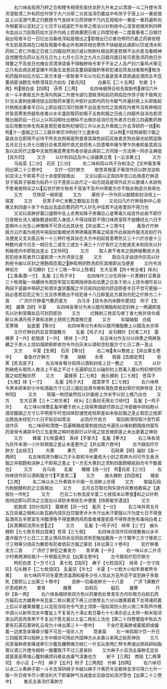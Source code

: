 <!-- { "loadSidebar": true } -->
　　右六味各捣筛乃秤之合和搅令相得先取伏龙肝九升末之以清酒一斗二升搅令浑浑澄取清二升和药捻作饼子大六分厚二分其浊滓仍置盆中布饼子于笼上以一重纸借盆上以泥酒气熏之仍数搅令气发经半日药饼微干乃内瓦坩瓶中一重纸一重药遍布勿令相着宻以泥封之三七日干以纸袋贮干处举之用法以针刺疮中心深至疮根并刺四畔令血出以刀刮取药如大豆许内疮上若病重困日夜三四度轻者一二度着重者二日根烂始出轻者半日一日烂出当看疮浮起是根出之若根出已烂者勿停药仍着之药甚安穏令生肌易其病在口咽及胷腹中者必外有肿异相也寒热不快疑是此病即以饮或清水和药如二杏仁许服之日夜三四服自然消烂或以物剔吐根出即差若根不出亦差当看精神自觉醒悟合药以五月五日为上七月七日次之九月九日腊月腊日皆可若急须药他日亦得要之不及良日也脩合须清浄烧香不得触秽毋令孝子不全之人及产妇六畜鸡犬等见之凡有此病忌房室猪牛鸡鱼生韭葱蒜芸薹胡荽醋麫等若犯诸忌而发动者取枸根汤和药服并如后方前二家方本是一家智者平论以为后方最是真本其病通忌酒肉五辛芸薹胡荽油麪生冷酢滑耳后方如左【崔氏同】
　　白姜石【二十五两】　牡蛎【十两】枸根白皮【四两】　茯苓【三两】
　　右四味细筛合和先取新枸根切六升水一斗半煮取五升去滓内狗屎二升搅令调匀澄取清和前药熟捣捻作饼子隂干取两刃针当头直刺疮痛彻拔出刮取药末塞孔中拔针出即内药勿令歇气并遍封疮上头即胀起针挑根出重者半日以上即出或已消烂挑根不出自差勿忧之其病在内者外当有肿相应并皆恶寒发热疑有疮者以水半盏刮取药如梧子五枚和服之日夜三四服外自消也若须根出服药后一日以上以鸡羽剔吐出根纵不出根亦自消烂在外者亦日夜三四遍敷药根出后常敷勿休生肉易差若犯者取枸杞根切三升以水五升煮取三升去滓研药一钱和枸汁一盏服之日二三服并单饮冷枸杞汁三盏弥佳
　　又以枸汁绞狗屎取汁服之最良合讫即用不必待干所言白狗屎是狗食骨其屎色如石灰故直言狗白屎也如预造取五月五日七月七日腊日合者其用疗病尤良但有人防患喉中痛乍寒乍热者即是其病当急以此药疗之腹中无故而痛恶寒发热者亦是此病前二方同是一方法用一同亦主痈疽【呉升同】
　　又方
　　以针刺四边及中心涂雄黄立愈【一云涂黄土】
　　又方
　　马齿菜【二分】　石灰【三分】
　　右二味和捣以鸡子白和涂之【文仲备急等同出第二十三卷中】
　　又疗一切疔肿方
　　取苍耳根茎子等烧作灰以酢泔淀和如泥涂上干即易不过十余度即拔根出
　　又论曰臣以正观四年忽口右角患疔肿造甘子振其子振毎为贴药十日不差臣以此疗之一如方説自是常作此方以救诸人未説有不愈者故特论之以后世疔肿方殆有千首皆不及齐州荣姥方亦不胜此物造次易得也
　　又方
　　饮铁浆一碗即差
　　又方
　　蒺防子一升作灰以醶醋和封涂疮上一宿差
　　又方
　　皂荚子中仁末敷之数贴五日愈
　　又论曰凡疗疔肿皆刺中心至痛又刺四邉十余下令血出去血后敷药药气入针孔中佳若不达疮里则不得力也
　　又论曰其肿好着口邉颊中舌上赤黒如珠子疼痛应心是寒毒久结变作此疾不即疗日夜根长流入诸脉数道如箭入身捉人不得动摇若不慎口味房室死不旋踵经五六日不差眼中火光生心神惽昩不可具论此其状也【并出第二十三卷中】
　　备急疗疔肿姚方云疔毒为疮肉中突起如鱼眼状赤黒碜痛是寒毒之结变作此疾始作服汤及如疗丹法便差又支太医云有一十三种疔疮其状在大方中初起皆患寒热又三十六疔亦是十三种数内或今日生一眀日生二或生三或生十满三十六疔皆疗之方蛇皮炙末和防矢以针刺破疮内中即拔出差止【文仲同】
　　又方
　　取人粪干者末之挑肿破敷疮大良若犯疮未死者开口灌厠清一大升须臾立差
　　又方
　　取白马牙齿烧作灰先以针刺疮令破以灰封之用麪周匝围之肿软用好酢洗却灰其根即出当便差
　　又内令消神验方
　　反勾棘针【三十二枚一年以上陈者】　生大豆黄【四十枚全者】绯头【三条条濶一寸】　乱髪【三鸡子许】
　　右四味作三分先将绯一片褁棘针豆黄各三十枚用髪一块纒绯令周匝牢固又取两叚绯各如法褁之讫各于炭火上烧令烟尽且以两段于瓷器中熟研之和酒半盏空腹服之半日疮四边软内舒适即差半日不觉可更服一段必差若后犯之有三五豆赤黒脓出不经犯者十八日即差此方甚効勿犯之疔肿方二十首
　　广济疗疔肿毒气敷药差方
　　白马牙【烧令赤内米醋中更烧】　附子【生用】　雄黄【研】半夏
　　右四味各等分为末以腊月猪脂和如泥封肿上一两遍即差先以针刺至痛处后可封药即効
　　又方
　　烂棘刺三枚反勾者丁香七枚并烧令烟断以未满月孩子粪和涂肿上频频三两度根烂差
　　又方
　　车辐轴脂　白盐　　芜菁根　　釡底墨【等分】
　　右四味等分为末和以腊月猪脂敷上以醋及水亦得
　　又疗疔肿封药后宜常服散方
　　乱髪【鸡子大】　反勾棘针【烂者二升】　露蜂房【一升】蛇脱皮【一升】　绛绯【一尺】
　　右五味分作五分以绯褁之用麻急纒之于炭火上烧如烟欲断即收勿令作白灰末以酒和空肚服方寸匕日二夜一差止
　　又方
　　半夏【生用】　石灰【等分】
　　右二味末以敷疮上【并出第五卷中】
　　备急疗疔肿方
　　干姜　　胡椒　　龙骨　　斑猫【去翅足熬】
　　皂荚【炙去皮子】
　　右五味各等分捣筛以酒和封疮上日一敷之
　　又方
　　以针刺破疮头取热人粪涂上干易之不过十五遍即出又以硇砂封上若毒入腹以枸杞根切煎服之如犯触亦然
　　又方
　　露蜂房【二七枚】　曲头棘刺【二七枚】　苍耳子【七枚】绯【一寸】　　　乱髪【鸡子大】　　腐蒿草节【二七枚】
　　右六味熬令黒末研朱砂少许和酒服方寸匕日三服后加酒令微有酒色禁食如常疗肉肿弥佳【文仲同】
　　又方
　　斑猫一枚捻破然后以针画疮上作米字以封上根乃出也
　　又方
　　生大豆黄【三十二枚生者】　绯头【三条如无用五寸绯代】　乱髪【一鸡子许】
　　右三味以绯褁乱髪牢纒于炭火上烧得黒烟欲尽即出之冷瓷器中研如粉以酒空腹服之方寸匕平明至午时觉四体舒通觉疮轻即差如未依前服之差止若犯之疮即出脓血未经犯六七日平贴忌如常法
　　必効疗疔疮方
　　取旧厠清绞取汁青竹茹烧作灰
　　右二味研和清搅一百遍稀稠成膏刺疮四边令遍先以唾和麪围疮四面写药渐渐令满其中仍三五度换之睟时疮即烂以针挑之拔去根即差止未出更着之神効
　　又方
　　蜂窠【七枚露者】　真绯【手掌大】　乱髪【拳大】
　　右三味各烧为灰作末酒一小升和顿服之差止未差更作之【并出第六卷中】
　　古今録验疗疔肿方【出徐王】
　　大黄　　　秦芁　　　防芦　　　石硫黄【研】硇砂【各一两研】
　　右五味捣筛为散以刀子头取和冷水量疮大小封之若肿大闷可作五香汤服之并取麪和涂肿上干即易之差止【一方无大黄封之须刺四面麪糊纸贴勿令干数着也】
　　又方
　　白马齿　　乱髪　　髑髅【各一分】　枸白皮【三分】
　　右四味烧作灰以酒和服方寸不差至二
　　又方
　　曲头棘刺【四百枚】　　橘皮【三两】
　　右二味以水三升煮取半升服一合涂肿上亦得
　　又方
　　取磁石捣为粉醶醋和封之立拔根出
　　又方
　　五月五日取壮狗矢烧作灰敷疮数易之【通按壮一作牝】
　　又方
　　巴豆二七枚去皮半夏二七枚捣末以寒食和之以针刺疮四边即以药涂之立拔出以泽防末填疮孔中便差【侍郎崔世谟送】
　　又方
　　蛇脱皮【四分烧灰】　露蜂房【灰一分】　髪灰【一分】
　　右三味并用五月五日采燥之相和以新瓦碗内烧灰白饮服枣许大令汗出未汗更服以汗为度七日不得食盐酒肉五辛房室生冷醋滑等不得食猬肉鸡肉食者难差蛇皮不得带赤色有毒纯白者上【此髙獭奴法邢长史之】
　　又方
　　乱髪【一鸡子许】　绯帛【三寸】　曲头棘刺【七七枚东枝白腐者】苍耳【三七枝】
　　右四味合烧作灰研成散毎以水半盏许服方寸匕日二三差止慎风热余忌同前虑有犯触加鹿角一方寸鼈甲三方寸蜂房三寸三物等分烧灰为散若有犯者依前方服之甚効【并出第三十卷中】
　　犯疔肿重发方二首
　　广济疗丁肿犯之重发方
　　青羊粪【一升】
　　右一味以水二升渍少时煮两沸绞取汁一升顿服无所忌【出第五卷中】
　　古今録验疗犯疔肿方
　　枸杞白皮【一方寸匕】　麦七粒【烧灰】　麻子【七粒烧灰】　绯帛【一方寸烧灰】勾头棘子【二七枚烧灰】　乱髪灰【半七】　半夏【一七枚大小如羊粪者熬令黄】
　　右七味药不问冬夏悉须温酒和服多少任人性此方无所忌不宜犯麻子多致死【晋熙公上出第三十卷中】
　　恶肿一切毒疮肿方一十八首
　　广济飞黄散疗疗恶疮肿方
　　曽青　　　　雌黄　　　白矾石　　　磁石
　　雄黄　　　　丹砂【各一两】
　　右六味各细研依四方色以药置色处曽青东方丹砂南方白矾石西方磁石北方雄黄中央瓦瓮二枚以黄泥下再三过使厚五六分以雌黄屑着下合筛诸药着上后以半雌黄屑覆上以泥宻涂际勿令气泄土须厚一宿如常防火防火用二年陈芦作樵中调火以新布沈水中覆釡上干复易九十沸止若日暮七十七沸亦足止太熟一斛米饭顷发出药恶肉青黒干不复出汗愈无瓮以土釡二枚如上法也【第二十四卷缓疽中有此方更有石英石膏钟乳云母为十味出第三十一卷中】
　　千金疗恶毒肿或着隂卵或偏着一边疼急挛痛牵少腹不可忍一宿杀人方
　　茴香苗
　　右一味捣取汁饮一升日三四服其滓以贴肿上冬中根亦可用此外国神方从永嘉以来用之起死神効
　　又凡风劳毒肿疼挛痛或牵引少腹及腰胯痛方桃仁一升去尖皮两仁熬令黒烟出熟捣研如脂膏以酒三升搅令相和一服覆取汗不过三差甚妙
　　又大麻子小豆汤主毒肿无定处或啬啬恶寒或心腹刺痛烦闷者此由毒气深重也方
　　射干【三两】　商陆【二两薄切】　赤小豆【一升】　麻子【五升】附子【三两炮】　升麻【四两】
　　右六味切以水二斗煮麻子取一斗半去滓研麻子令破以麻子汁煮药令豆极熟去滓可得六七升一服一升日夜令尽小便当利大下即毒肿气当减食此豆益佳如汤汱雪也【出第二十三卷中】
　　崔氏五香汤疗毒肿方
